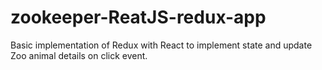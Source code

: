 # zookeeper-ReatJS-redux-app

Basic implementation of Redux with React to implement state and update Zoo animal details on click event.
